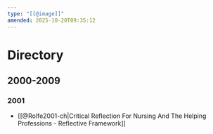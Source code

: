 ```yaml
---
type: "[[@image]]"
amended: 2025-10-20T09:35:12
---
```


# Directory
## 2000-2009
### 2001
- [[@Rolfe2001-ch|Critical Reflection For Nursing And The Helping Professions - Reflective Framework]]
